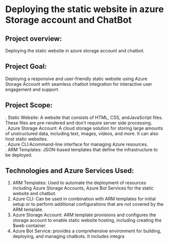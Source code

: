 # Deploying the static website in azure Storage account and ChatBot
## Project overview:
Deploying the static website in azure storage account and chatbot.
## Project Goal:
 Deploying a responsive and user-friendly static website using Azure
 Storage Account with seamless chatbot integration for interactive user
 engagement and support.
## Project Scope:
 . Static Website: A website that consists of HTML, CSS, andJavaScript files. These files are pre-rendered and don't require server side processing.<br>
 . Azure Storage Account: A cloud storage solution for storing large amounts of unstructured data, including text, images, videos, and more. It can also host static websites.<br>
 . Azure CLI:Acommand-line interface for managing Azure resources.<br>
 . ARM Templates: JSON-based templates that define the infrastructure to be deployed.<br>
 ## Technologies and Azure Services Used:
 1. ARM Templates: Used to automate the deployment of resources including Azure Storage Accounts, Azure Bot Services for the static website and chatbot.
 2. Azure CLI: Can be used in combination with ARM templates for initial setup or to perform additional configurations that are not covered by the ARM template.
 3. Azure Storage Account: ARM template provisions and configures the storage account to enable static website hosting, including creating the $web container.
 4. Azure Bot Service: provides a comprehensive environment for building, deploying, and managing chatbots. It includes integra
